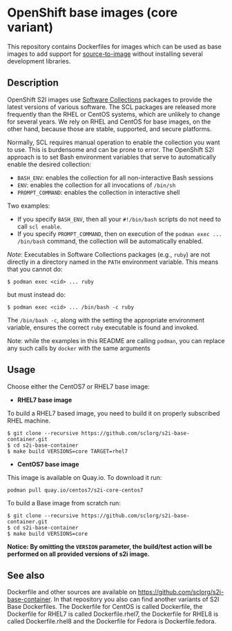 OpenShift base images (core variant)
========================================

This repository contains Dockerfiles for images which can be used as base images
to add support for [source-to-image](https://github.com/openshift/source-to-image)
without installing several development libraries.


Description
--------------------------------
OpenShift S2I images use [Software Collections](https://www.softwarecollections.org/en/)
packages to provide the latest versions of various software.
The SCL packages are released more frequently than the RHEL or CentOS systems,
which are unlikely to change for several years.
We rely on RHEL and CentOS for base images, on the other hand,
because those are stable, supported, and secure platforms.

Normally, SCL requires manual operation to enable the collection you want to use.
This is burdensome and can be prone to error.
The OpenShift S2I approach is to set Bash environment variables that
serve to automatically enable the desired collection:

* `BASH_ENV`: enables the collection for all non-interactive Bash sessions
* `ENV`: enables the collection for all invocations of `/bin/sh`
* `PROMPT_COMMAND`: enables the collection in interactive shell

Two examples:
* If you specify `BASH_ENV`, then all your `#!/bin/bash` scripts
do not need to call `scl enable`.
* If you specify `PROMPT_COMMAND`, then on execution of the
`podman exec ... /bin/bash` command, the collection will be automatically enabled.

*Note*:
Executables in Software Collections packages (e.g., `ruby`)
are not directly in a directory named in the `PATH` environment variable.
This means that you cannot do:

    $ podman exec <cid> ... ruby

but must instead do:

    $ podman exec <cid> ... /bin/bash -c ruby

The `/bin/bash -c`, along with the setting the appropriate environment variable,
ensures the correct `ruby` executable is found and invoked.

Note: while the examples in this README are calling `podman`, you can replace any such calls by `docker` with the same arguments

Usage
------------------------
Choose either the CentOS7 or RHEL7 base image:
*  **RHEL7 base image**

To build a RHEL7 based image, you need to build it on properly subscribed RHEL machine.

```
$ git clone --recursive https://github.com/sclorg/s2i-base-container.git
$ cd s2i-base-container
$ make build VERSIONS=core TARGET=rhel7
```

*  **CentOS7 base image**

This image is available on Quay.io. To download it run:

```console
podman pull quay.io/centos7/s2i-core-centos7
```

To build a Base image from scratch run:

```
$ git clone --recursive https://github.com/sclorg/s2i-base-container.git
$ cd s2i-base-container
$ make build VERSIONS=core
```

**Notice: By omitting the `VERSION` parameter, the build/test action will be performed
on all provided versions of s2i image.**


See also
--------
Dockerfile and other sources are available on https://github.com/sclorg/s2i-base-container.
In that repository you also can find another variants of S2I Base Dockerfiles.
The Dockerfile for CentOS is called Dockerfile, the Dockerfile for RHEL7 is called Dockerfile.rhel7,
the Dockerfile for RHEL8 is called Dockerfile.rhel8 and the Dockerfile for Fedora is Dockerfile.fedora.
